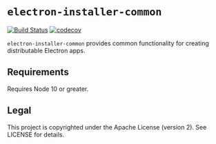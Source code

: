 # `electron-installer-common`

[![Build Status](https://github.com/electron-userland/electron-installer-common/workflows/CI/badge.svg)](https://github.com/electron-userland/electron-installer-common/actions?query=workflow:CI)
[![codecov](https://codecov.io/gh/electron-userland/electron-installer-common/branch/main/graph/badge.svg)](https://codecov.io/gh/electron-userland/electron-installer-common)

`electron-installer-common` provides common functionality for creating distributable Electron apps.

## Requirements

Requires Node 10 or greater.

## Legal

This project is copyrighted under the Apache License (version 2). See LICENSE for details.
